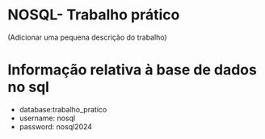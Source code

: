 # NOSQL- Trabalho prático
(Adicionar uma pequena descrição do trabalho)

# Informação relativa à base de dados no sql
- database:trabalho_pratico
- username: nosql
- password: nosql2024



